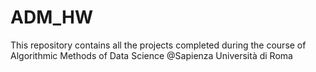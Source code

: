 # ADM_HW
This repository contains all the projects completed during the course of Algorithmic Methods of Data Science @Sapienza Università di Roma
